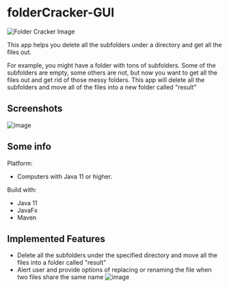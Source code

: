 # folderCracker-GUI
 
![Folder Cracker Image](https://user-images.githubusercontent.com/36402030/142334220-e5ad0937-51a0-4ea4-8241-58c520ef1a87.png)

This app helps you delete all the subfolders under a directory and get all the files out.

For example, you might have a folder with tons of subfolders. Some of the subfolders are empty, some others are not, but now you want to get all the files out and get rid of those messy folders. This app will delete all the subfolders and move all of the files into a new folder called "result"

## Screenshots
![image](https://user-images.githubusercontent.com/36402030/142334782-4c4530eb-1eb6-4643-9476-f1f1168a8c6c.png)


## Some info
Platform:
- Computers with Java 11 or higher.

Build with:
- Java 11
- JavaFx
- Maven

## Implemented Features
- Delete all the subfolders under the specified directory and move all the files into a folder called "result"
- Alert user and provide options of replacing or renaming the file when two files share the same name
![image](https://user-images.githubusercontent.com/36402030/142335441-6a00d054-d680-47be-8785-6cdf7494263e.png)
